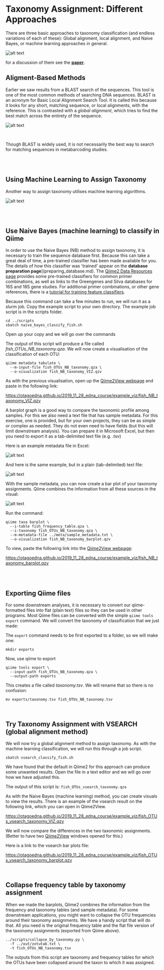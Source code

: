 # Taxonomy Assignment: Different Approaches

There are three basic approaches to taxonomy classification (and endless variations of each of these): Global alignment, local alignment, and Naive Bayes, or machine learning approaches in general. 

![alt text](day5_images/methodComparison.png)

for a discussion of them see the [**paper**](https://microbiomejournal.biomedcentral.com/articles/10.1186/s40168-018-0470-z). 



## Aligment-Based Methods

Earlier we saw results from a BLAST search of the sequences. This tool is one of the most common methods of searching DNA sequences. BLAST is an acronym for Basic Local Alignment Search Tool. It is called this because it looks for any short, matching sequence, or local alignments, with the reference. This is contrasted with a *global alignment*, which tries to find the best match across the entirety of the sequence.  


![alt text](day5_images/globalVlocal_image.png)

<br>

Though BLAST is widely used, it is not necessarily the best way to search for matching sequences in metabarcoding studies. 

<br><br>

## Using Machine Learning to Assign Taxonomy

Another way to assign taxonomy utilises machine learning algorithms. 

![alt text](day5_images/machineLearningExamples.png)

<br><br>



## Use Naive Bayes (machine learning) to classify in Qiime

In order to use the Naive Bayes (NB) method to assign taxonomy, it is necessary to train the sequence database first. Because this can take a great deal of time, a pre-trained classifier has been made available for you. The details of how this classifier was 'trained' appear on the **database preparation page**](preparing_database.md). The [Qiime2 Data Resources page](https://docs.qiime2.org/2020.8/data-resources/) provides some pre-trained classifiers for common primer combinations, as well as links to the Greengenes and Silva databases for 16S and 18S gene studies. For additional primer combinations, or other gene references, there is a [tutorial for training feature classifiers](https://docs.qiime2.org/2020.2/tutorials/feature-classifier/).

Because this command can take a few minutes to run, we will run it as a slurm job. Copy the example script to your own directory. The example job script is in the scripts folder.

```
cd ../scripts
sbatch naive_bayes_classify_fish.sh
```

Open up your copy and we will go over the commands

The output of this script will produce a file called *fish_OTUs_NB_taxonomy.qza*. We will now create a visualisation of the classification of each OTU:

```
qiime metadata tabulate \
  --m-input-file fish_OTUs_NB_taxonomy.qza \
  --o-visualization fish_NB_taxonomy_VIZ.qzv
```

As with the previous visualisation, open up the [Qiime2View webpage](https://view.qiime2.org/) and paste in the following link:

https://otagoedna.github.io/2019_11_28_edna_course/example_viz/fish_NB_taxonomy_VIZ.qzv

A barplot graph is a good way to compare the taxonomic profile among samples. For this we also need a text file that has sample metadata. For this exercise, one is provided, but for your own projects, they can be as simple or complex as needed. They do not even need to have fields (but this will limit downstream analysis). You can prepare it in Microsoft Excel, but then you need to export it as a tab-delimited text file (e.g. .tsv)

Here is an example metadata file in Excel:

![alt text](day5_images/metadata_spreadsheet_view.png)

And here is the same example, but in a plain (tab-delimited) text file:

![alt text](day5_images/metadata_flat_view.png)

With the sample metadata, you can now create a bar plot of your taxonomy assignments. Qiime combines the information from all these sources in the visual:

![alt text](day5_images/Slide11.png)


Run the command:

```
qiime taxa barplot \
  --i-table fish_frequency_table.qza \
  --i-taxonomy fish_OTUs_NB_taxonomy.qza \
  --m-metadata-file ../meta/sample_metadata.txt \
  --o-visualization fish_NB_taxonomy_barplot.qzv
```

To view, paste the following link into the [Qiime2View webpage](https://view.qiime2.org/):

https://otagoedna.github.io/2019_11_28_edna_course/example_viz/fish_NB_taxonomy_barplot.qzv

<br><br>

## Exporting Qiime files

For some downstream analyses, it is necessary to convert our qiime-formatted files into flat (plain text) files so they can be used in other programs. Most Qiime files can be converted with the simple `qiime tools export` command. We will convert the taxonomy of classification that we just made:

The `export` command needs to be first exported to a folder, so we will make one:

```
mkdir exports
```

Now, use qiime to export

```
qiime tools export \
  --input-path fish_OTUs_NB_taxonomy.qza \
  --output-path exports
```

This creates a file called *taxonomy.tsv*. We will rename that so there is no confusion:

```
mv exports/taxonomy.tsv fish_OTUs_NB_taxonomy.tsv
```

<br>

## Try Taxonomy Assignment with VSEARCH (global alignment method)

We will now try a global alignment method to assign taxonomy. As with the machine learning classification, we will run this through a job script.

```
sbatch vsearch_classify_fish.sh
```

We have found that the default in Qiime2 for this approach can produce some unwanted results. Open the file in a text editor and we will go over how we have adjusted this. 

The output of this script is: `fish_OTUs_vsearch_taxonomy.qza`

As with the Naive Bayes (machine learning) method, you can create visuals to view the results. There is an example of the vsearch result on the following link, which you can open in Qiime2View.

https://otagoedna.github.io/2019_11_28_edna_course/example_viz/fish_OTUs_vsearch_taxonomy_VIZ.qzv

We will now compare the differences in the two taxonomic assignments. (Better to have two [Qiime2View](https://view.qiime2.org/) windows opened for this.)



Here is a link to the vsearch bar plots file:

https://otagoedna.github.io/2019_11_28_edna_course/example_viz/fish_OTUs_vsearch_taxonomy_barplot.qzv

<br>

## Collapse frequency table by taxonomy assignment

When we made the barplots, Qiime2 combines the information from the frequency and taxonomy tables (and sample metadata). For some downstream applications, you might want to collapse the OTU frequencies around their taxonomy assignments. We have a handy script that will do that. All you need is the original frequency table and the flat file version of the taxonomy assignments (exported from Qiime above).

```
../scripts/collapse_by_taxonomy.py \
  -f ../out/zotutab.txt \
  -t fish_OTUs_NB_taxonomy.tsv
```

The outputs from this script are taxonomy and frequency tables for which the OTUs have been collapsed around the taxon to which it was assigned.

